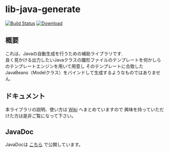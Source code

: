 # lib-java-generate
[![Build Status](https://travis-ci.org/takashno/lib-java-generate.svg?branch=master)](https://travis-ci.org/takashno/lib-java-generate)
[ ![Download](https://api.bintray.com/packages/takashno/takashno_maven_repo/lib-java-generate/images/download.svg?version=0.0.2) ](https://bintray.com/takashno/takashno_maven_repo/lib-java-generate/0.0.2/link)

## 概要
これは、Javaの自動生成を行うための補助ライブラリです.  
良く見かける出力したいJavaクラスの雛形ファイルのテンプレートを何かしらのテンプレートエンジンを用いて用意し
そのテンプレートに合致したJavaBeans（Modelクラス）をバインドして生成するようなものではありません.

## ドキュメント

本ライブラリの説明、使い方は [Wiki](https://github.com/takashno/lib-java-generate/wiki) へまとめていますので
興味を持っていただけた方は是非ご覧になって下さい。

## JavaDoc

JavaDocは [こちら](https://takashno.github.io/lib-java-generate/) で公開しています。
